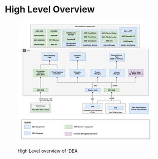 # High Level Overview

<figure><img src="../.gitbook/assets/AWS Integrated Architecture.jpeg" alt=""><figcaption><p>High Level overview of IDEA</p></figcaption></figure>
